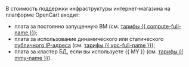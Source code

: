 В стоимость поддержки инфраструктуры интернет-магазина на платформе OpenCart входит:
* плата за постоянно запущенную ВМ (см. [тарифы {{ compute-full-name }}](../../compute/pricing.md));
* плата за использование динамического или статического [публичного IP-адреса](../../vpc/concepts/address.md#public-addresses) (см. [тарифы {{ vpc-full-name }}](../../vpc/pricing.md));
* плата за кластер БД, если вы используете {{ MY }} (см. [тарифы {{ mmy-name }}](../../managed-mysql/pricing.md)).
